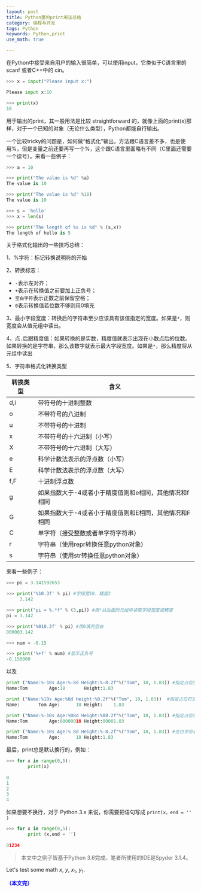 ```yaml
---
layout: post
title: Python里的print用法总结
category: 编程与开发
tags: Python
keywords: Python,print
use_math: true

---
```


在Python中接受来自用户的输入很简单，可以使用input，它类似于C语言里的 scanf 或者C++中的 cin。

```python
>>> x = input("Please input x:")

Please input x:10

>>> print(x)
10
```

用于输出的print，其一般用法是比较 straightforward 的，就像上面的print(x)那样，对于一个已知的对象（无论什么类型），Python都能自行输出。

一个比较tricky的问题是，如何做“格式化”输出。方法跟C语言差不多，也是使用%，但是变量之前还要再写一个%，这个跟C语言里面略有不同（C里面还需要一个逗号）。来看一些例子：

```python
>>> a = 10

>>> print("The value is %d" %a)
The value is 10

>>> print("The value is %d" %10)
The value is 10

>>> s = 'hello'
>>> x = len(s)

>>> print("The length of %s is %d" % (s,x))
The length of hello is 5
```

关于格式化输出的一些技巧总结：


1、%字符：标记转换说明符的开始

2、转换标志：<br>

- `-`表示左对齐；
- `+`表示在转换值之前要加上正负号；
- `空白字符`表示正数之前保留空格；
- `0`表示转换值若位数不够则用0填充

3、最小字段宽度：转换后的字符串至少应该具有该值指定的宽度。如果是`*`，则宽度会从值元组中读出。

4、点`.`后跟精度值：如果转换的是实数，精度值就表示出现在小数点后的位数。如果转换的是字符串，那么该数字就表示最大字段宽度。如果是`*`，那么精度将从元组中读出

5、字符串格式化转换类型

| 转换类型      |含义          | 
| -------------|-------------| 
| d,i          |带符号的十进制整数 |
| o            |不带符号的八进制 |
| u            |不带符号的十进制 |
| x            |不带符号的十六进制（小写） |
| X            |不带符号的十六进制（大写） |
| e            |科学计数法表示的浮点数（小写） |
| E            |科学计数法表示的浮点数（大写） |
| f,F          |十进制浮点数 |
| g            |如果指数大于-4或者小于精度值则和e相同，其他情况和f相同 |
| G            |如果指数大于-4或者小于精度值则和E相同，其他情况和F相同 |
| C            |单字符（接受整数或者单字符字符串） |
| r            |字符串（使用repr转换任意python对象) |
| s            |字符串（使用str转换任意python对象） |

来看一些例子：

```python
>>> pi = 3.141592653

>>> print('%10.3f' % pi) #字段宽10，精度3
     3.142

>>> print("pi = %.*f" % (3,pi)) #用*从后面的元组中读取字段宽度或精度
pi = 3.142

>>> print('%010.3f' % pi) #用0填充空白
000003.142

>>> num = -0.15

>>> print('%+f' % num) #显示正负号
-0.150000 
```

以及

```python
print ("Name:%-10s Age:%-8d Height:%-8.2f"%("Tom", 18, 1.83)) #指定占位符宽度（左对齐）
Name:Tom        Age:18       Height:1.83    

print ("Name:%10s Age:%8d Height:%8.2f"%("Tom", 18, 1.83))  #指定占位符宽度
Name:       Tom Age:      18 Height:    1.83

print ("Name:%-10s Age:%08d Height:%08.2f"%("Tom", 18, 1.83)) #指定占位符（用0当占位符）
Name:Tom        Age:00000018 Height:00001.83

print ("Name:%-10s Age:% 8d Height:%-8.2f"%("Tom", 18, 1.83)) #空白字符表示正数之前保留空格
Name:Tom        Age:      18 Height:1.83
```

最后，print总是默认换行的，例如：

```python
>>> for x in range(0,5):
        print(x)
    
0
1
2
3
4
```

如果想要不换行，对于 Python 3.x 来说，你需要把语句写成 `print(x，end = '' )`

```python
>>> for x in range(0,5):
        print (x,end = '')
    
01234
```

> 本文中之例子皆基于Python 3.6完成。笔者所使用的IDE是Spyder 3.1.4。

Let's test some math $x$, $y$, $x_1$, $y_1$.


<span style="color:blue">**（本文完）**</span>


